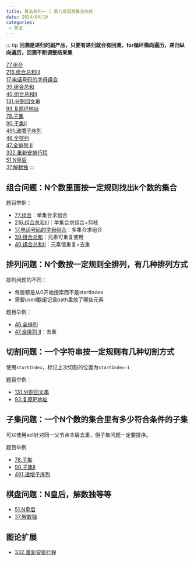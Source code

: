 ```yaml
---
title: 算法系列一 | 第八章回溯算法总结
date: 2024/04/10
categories:
 - 算法
---
```

::: tip
**回溯是递归的副产品，只要有递归就会有回溯。for循环横向遍历，递归纵向遍历，回溯不断调整结果集**

[77.组合](/blogs/algorithm/leetcode77.md)<br/>
[216.组合总和III](/blogs/algorithm/leetcode216.md)<br/>
[17.电话号码的字母组合](/blogs/algorithm/leetcode17.md)<br/>
[39.组合总和](/blogs/algorithm/leetcode39.md)<br/>
[40.组合总和II](/blogs/algorithm/leetcode40.md)<br/>
[131.分割回文串](/blogs/algorithm/leetcode131.md)<br/>
[93.复原IP地址](/blogs/algorithm/leetcode93.md)<br/>
[78.子集](/blogs/algorithm/leetcode78.md)<br/>
[90.子集II](/blogs/algorithm/leetcode90.md)<br/>
[491.递增子序列](/blogs/algorithm/leetcode491.md)<br/>
[46.全排列](/blogs/algorithm/leetcode46.md)<br/>
[47.全排列 II](/blogs/algorithm/leetcode47.md)<br/>
[332.重新安排行程](/blogs/algorithm/leetcode332.md)<br/>
[51.N皇后](/blogs/algorithm/leetcode51.md)<br/>
[37.解数独](/blogs/algorithm/leetcode37.md)
:::

## 组合问题：N个数里面按一定规则找出k个数的集合
题目举例：
- [77.组合](/blogs/algorithm/leetcode77.md)：单集合求组合
- [216.组合总和III](/blogs/algorithm/leetcode216.md)：单集合求组合+剪枝
- [17.电话号码的字母组合](/blogs/algorithm/leetcode17.md)：多集合求组合
- [39.组合总和](/blogs/algorithm/leetcode39.md)：元素可重复使用
- [40.组合总和II](/blogs/algorithm/leetcode40.md)：元素值重复+去重

## 排列问题：N个数按一定规则全排列，有几种排列方式
排列问题的不同：
- 每层都是从0开始搜索而不是startIndex
- 需要used数组记录path里放了哪些元素

题目举例：
- [46.全排列](/blogs/algorithm/leetcode46.md)
- [47.全排列 II](/blogs/algorithm/leetcode47.md)：去重

## 切割问题：一个字符串按一定规则有几种切割方式
使用`startIndex`，标记上次切割的位置为`startIndex-1`

题目举例：
- [131.分割回文串](/blogs/algorithm/leetcode131.md)
- [93.复原IP地址](/blogs/algorithm/leetcode93.md)

## 子集问题：一个N个数的集合里有多少符合条件的子集
可以使用set针对同一父节点本层去重，但子集问题一定要排序。

题目举例
- [78.子集](/blogs/algorithm/leetcode78.md)
- [90.子集II](/blogs/algorithm/leetcode90.md)
- [491.递增子序列](/blogs/algorithm/leetcode491.md)

## 棋盘问题：N皇后，解数独等等
- [51.N皇后](/blogs/algorithm/leetcode51.md)
- [37.解数独](/blogs/algorithm/leetcode37.md)

## 图论扩展
- [332.重新安排行程](/blogs/algorithm/leetcode332.md)